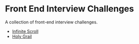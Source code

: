 # Front End Interview Challenges

A collection of front-end interview challenges.

- [Infinite Scroll](infinite-scroll)
- [Holy Grail](holy-grail)

